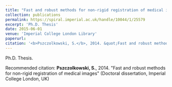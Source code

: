 ```yaml
---
title: "Fast and robust methods for non-rigid registration of medical images"
collection: publications
permalink: https://spiral.imperial.ac.uk/handle/10044/1/25579
excerpt: 'Ph.D. Thesis'
date: 2015-06-01
venue: 'Imperial College London Library'
paperurl: 
citation: '<b>Pszczolkowski, S.</b>, 2014. &quot;Fast and robust methods for non-rigid registration of medical images&quot; (Doctoral dissertation, Imperial College London, UK)'
---
```

Ph.D. Thesis.

Recommended citation: <b>Pszczolkowski, S.</b>, 2014. "Fast and robust methods for non-rigid registration of medical images" (Doctoral dissertation, Imperial College London, UK)